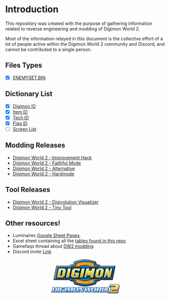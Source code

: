 # Introduction
This repository was created with the purpose of gathering information related to reverse engineering and modding of Digimon World 2.

Most of the information relayed in this document is the collective effort of a lot of people active within the Digimon World 2 community and Discord, and cannot be contributed to a single person.

## Files Types
- [x] [ENEMYSET.BIN](./DMW2/DATAFILE/ENEMYSET.md)

## Dictionary List
- [x] [Digimon ID](./DMW2/Dictionary/Digimon.md)
- [x] [Item ID](./DMW2/Dictionary/Item.md)
- [x] [Tech ID](./DMW2/Dictionary/Tech.md)
- [x] [Flag ID](./DMW2/Dictionary/Flag.md)
- [ ] [Screen List](./DMW2/Dictionary/Screen.md)

## Modding Releases
* [Digimon World 2 - Improvement Hack](https://www.romhacking.net/hacks/2587/)
* [Digimon World 2 - Faithful Mode](https://www.romhacking.net/hacks/7540/)
* [Digimon World 2 - Alternative](https://www.romhacking.net/hacks/7272/)
* [Digimon World 2 - Hardmode](https://www.romhacking.net/hacks/5358/)

## Tool Releases
* [Digimon World 2 - Digivolution Visualizer](https://www.romhacking.net/utilities/1727/)
* [Digimon World 2 - Tiny Tool](https://www.romhacking.net/utilities/1723)

## Other resources!

* Luminaires [Google Sheet Pages](https://docs.google.com/spreadsheets/d/1UiDU4MsSfxO1vhpK6err1KsLRZM53JUOuYqYhfEFp8o/edit#gid=1090520331).
* Excel sheet containing all the [tables found in this repo](https://onedrive.live.com/view.aspx?resid=B76DE694BAB9BB32!1990&ithint=file%2cxlsx&authkey=!AH_tXa42X9h_zBY )
* Gamefaqs thread about [DW2 modding](https://gamefaqs.gamespot.com/boards/437339-digimon-world-2/77216807)
* Discord invite [Link](https://discord.gg/EKkaFQG)

<p align="center">
<a href="index.html"><img src="imagens/logo.png" align="center" alt="Back to Index" width="224" height="112"/></a>
</p>
